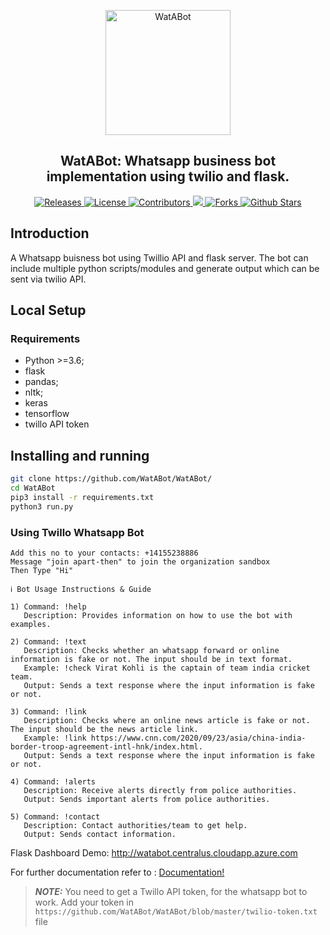 <p align="center">
 <img width="200px" src="https://avatars0.githubusercontent.com/u/71754745?s=400&u=eb42f9020f213811c28ae3ef4948bf088d22890f&v=4" align="center" alt="WatABot" />
 <h2 align="center">WatABot: Whatsapp business bot implementation using twilio and flask.</h2>
</p>

<p align="center">
 <a href="https://github.com/WatABot/WatABot/releases">
      <img alt="Releases" src="https://img.shields.io/github/v/release/WatABot/WatABot?include_prereleases&color=blueviolet" />
    </a>
    <a href="https://github.com/WatABot/WatABot/blob/master/LICENSE">
      <img alt="License" src="https://img.shields.io/github/license/WatABot/WatABot?color=orange" />
    </a>
 <a href="https://github.com/WatABot/WatABot/graphs/contributors">
      <img alt="Contributors" src="https://img.shields.io/badge/Contributors-4-green" />
    </a>
    <a href="https://github.com/WatABot/WatABot">
      <img src="https://img.shields.io/github/languages/count/WatABot/WatABot" />
    </a>
    <a href="https://github.com/WatABot/WatABot/network/members">
      <img alt="Forks" src="https://img.shields.io/github/forks/WatABot/WatABot?style=social" />
    </a>
    <a href="https://github.com/WatABot/WatABot/stargazers">
      <img alt="Github Stars" src="https://img.shields.io/github/stars/WatABot/WatABot?style=social" />
    </a>
  </p>
  
## Introduction

A Whatsapp buisness bot using Twillio API and flask server. The bot can include multiple python scripts/modules and generate output which can be sent via twilio API.
## Local Setup
### Requirements
- Python >=3.6;
- flask
- pandas;
- nltk;
- keras
- tensorflow
- twillo API token

## Installing and running
```bash
git clone https://github.com/WatABot/WatABot/
cd WatABot
pip3 install -r requirements.txt
python3 run.py
```

### Using Twillo Whatsapp Bot
```
Add this no to your contacts: +14155238886 
Message "join apart-then" to join the organization sandbox
Then Type "Hi"
```
``` 
ℹ️ Bot Usage Instructions & Guide

1) Command: !help
   Description: Provides information on how to use the bot with examples.

2) Command: !text
   Description: Checks whether an whatsapp forward or online information is fake or not. The input should be in text format.
   Example: !check Virat Kohli is the captain of team india cricket team.
   Output: Sends a text response where the input information is fake or not.

3) Command: !link
   Description: Checks where an online news article is fake or not. The input should be the news article link.
   Example: !link https://www.cnn.com/2020/09/23/asia/china-india-border-troop-agreement-intl-hnk/index.html.
   Output: Sends a text response where the input information is fake or not.

4) Command: !alerts
   Description: Receive alerts directly from police authorities.
   Output: Sends important alerts from police authorities.

5) Command: !contact
   Description: Contact authorities/team to get help.
   Output: Sends contact information.
```
Flask Dashboard Demo: http://watabot.centralus.cloudapp.azure.com


For further documentation refer to : [Documentation!](https://github.com/WatABot/WatABot/blob/master/Assam%20Police%20Hackathon%20Documentaion.pdf)
> **_NOTE:_** 
You need to get a Twillo API token, for the whatsapp bot to work. 
Add your token in `https://github.com/WatABot/WatABot/blob/master/twilio-token.txt` file
